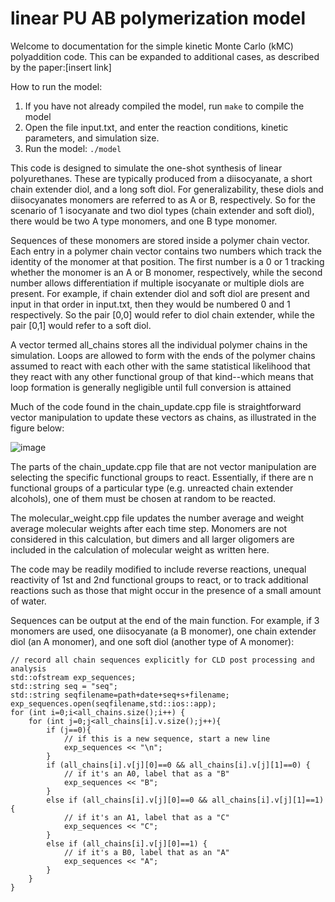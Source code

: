 # linear PU AB polymerization model

Welcome to documentation for the simple kinetic Monte Carlo (kMC) polyaddition code. This can be expanded to additional cases, as described by the paper:[insert link]

How to run the model:
1. If you have not already compiled the model, run `make` to compile the model
2. Open the file input.txt, and enter the reaction conditions, kinetic parameters, and simulation size.
3. Run the model: `./model`

This code is designed to simulate the one-shot synthesis of linear polyurethanes. These are typically produced from a diisocyanate, a short chain extender diol, and a long soft diol. For generalizability, these diols and diisocyanates monomers are referred to as A or B, respectively. So for the scenario of 1 isocyanate and two diol types (chain extender and soft diol), there would be two A type monomers, and one B type monomer.

Sequences of these monomers are stored inside a polymer chain vector. Each entry in a polymer chain vector contains two numbers which track the identity of the monomer at that position. The first number is a 0 or 1 tracking whether the monomer is an A or B monomer, respectively, while the second number allows differentiation if multiple isocyanate or multiple diols are present. For example, if chain extender diol and soft diol are present and input in that order in input.txt, then they would be numbered 0 and 1 respectively. So the pair [0,0] would refer to diol chain extender, while the pair [0,1] would refer to a soft diol. 

A vector termed all_chains stores all the individual polymer chains in the simulation. Loops are allowed to form with the ends of the polymer chains assumed to react with each other with the same statistical likelihood that they react with any other functional group of that kind--which means that loop formation is generally negligible until full conversion is attained 

Much of the code found in the chain_update.cpp file is straightforward vector manipulation to update these vectors as chains, as illustrated in the figure below:

![image](https://github.com/mwcoile/KMC_PU/blob/master/modelSchematic2.png?raw=true)

The parts of the chain_update.cpp file that are not vector manipulation are selecting the specific functional groups to react. Essentially, if there are n functional groups of a particular type (e.g. unreacted chain extender alcohols), one of them must be chosen at random to be reacted.

The molecular_weight.cpp file updates the number average and weight average molecular weights after each time step. Monomers are not considered in this calculation, but dimers and all larger oligomers are included in the calculation of molecular weight as written here. 

The code may be readily modified to include reverse reactions, unequal reactivity of 1st and 2nd functional groups to react, or to track additional reactions such as those that might occur in the presence of a small amount of water. 

Sequences can be output at the end of the main function. For example, if 3 monomers are used, one diisocyanate (a B monomer), one chain extender diol (an A monomer), and one soft diol (another type of A monomer):

```
// record all chain sequences explicitly for CLD post processing and analysis
std::ofstream exp_sequences;
std::string seq = "seq";
std::string seqfilename=path+date+seq+s+filename;
exp_sequences.open(seqfilename,std::ios::app);
for (int i=0;i<all_chains.size();i++) {
    for (int j=0;j<all_chains[i].v.size();j++){
        if (j==0){
            // if this is a new sequence, start a new line
            exp_sequences << "\n";
        }
        if (all_chains[i].v[j][0]==0 && all_chains[i].v[j][1]==0) {
            // if it's an A0, label that as a "B"
            exp_sequences << "B";
        }
        else if (all_chains[i].v[j][0]==0 && all_chains[i].v[j][1]==1){
            // if it's an A1, label that as a "C"
            exp_sequences << "C";
        }
        else if (all_chains[i].v[j][0]==1) {
            // if it's a B0, label that as an "A"
            exp_sequences << "A";
        }
    }
}
```
